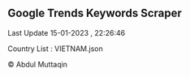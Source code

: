

## Google Trends Keywords Scraper 
 
Last Update 15-01-2023 , 22:26:46

Country List :
VIETNAM.json



© Abdul Muttaqin 
